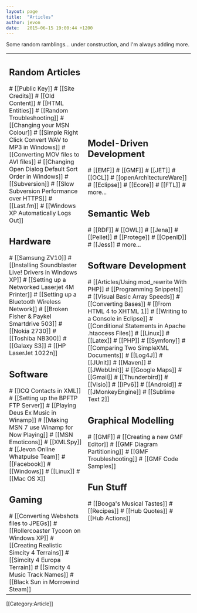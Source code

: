 ```yaml
---
layout: page
title:  "Articles"
author: jevon
date:   2015-06-15 19:00:44 +1200
---
```


Some random ramblings... under construction, and I'm always adding more.
<table class="articles-table"><tr><td class="left-bar"><h2 class="heading-random">Random Articles</h2>
# [[Public Key]]
# [[Site Credits]]
# [[Old Content]]
# [[HTML Entities]]
# [[Random Troubleshooting]]
# [[Changing your MSN Colour]]
# [[Simple Right Click Convert WAV to MP3 in Windows]]
# [[Converting MOV files to AVI files]]
# [[Changing Open Dialog Default Sort Order in Windows]]
# [[Subversion]]
# [[Slow Subversion Performance over HTTPS]]
# [[Last.fm]]
# [[Windows XP Automatically Logs Out]]

<h2 class="heading-hardware">Hardware</h2>
# [[Samsung ZV10]]
# [[Installing Soundblaster Live! Drivers in Windows XP]]
# [[Setting up a Networked Laserjet 4M Printer]]
# [[Setting up a Bluetooth Wireless Network]]
# [[Broken Fisher & Paykel Smartdrive 503]]
# [[Nokia 2730]]
# [[Toshiba NB300]]
# [[Galaxy S3]]
# [[HP LaserJet 1022n]]

<h2 class="heading-applications">Software</h2>
# [[ICQ Contacts in XML]]
# [[Setting up the BPFTP FTP Server]]
# [[Playing Deus Ex Music in Winamp]]
# [[Making MSN 7 use Winamp for Now Playing]]
# [[MSN Emoticons]]
# [[XMLSpy]]
# [[Jevon Online Whatpulse Team]]
# [[Facebook]]
# [[Windows]]
# [[Linux]]
# [[Mac OS X]]

<h2 class="heading-gaming">Gaming</h2>
# [[Converting Webshots files to JPEGs]]
# [[Rollercoaster Tycoon on Windows XP]]
# [[Creating Realistic Simcity 4 Terrains]]
# [[Simcity 4 Europa Terrain]]
# [[Simcity 4 Music Track Names]]
# [[Black Sun in Morrowind Steam]]

</td><td class="right-bar"><h2 class="heading-mdd">Model-Driven Development</h2>
# [[EMF]]
# [[GMF]]
# [[JET]]
# [[OCL]]
# [[openArchitectureWare]]
# [[Eclipse]]
# [[Ecore]]
# [[FTL]]
# more...

<h2 class="heading-semantic">Semantic Web</h2>
# [[RDF]]
# [[OWL]]
# [[Jena]]
# [[Pellet]]
# [[Protege]]
# [[OpenID]]
# [[Jess]]
# more...

<h2 class="heading-software">Software Development</h2>
# [[Articles/Using mod_rewrite With PHP]]
# [[Programming Snippets]]
# [[Visual Basic Array Speeds]]
# [[Converting Bases]]
# [[From HTML 4 to XHTML 1]]
# [[Writing to a Console in Eclipse]]
# [[Conditional Statements in Apache .htaccess Files]]
# [[Linux]]
# [[Latex]]
# [[PHP]]
# [[Symfony]]
# [[Comparing Two SimpleXML Documents]]
# [[Log4J]]
# [[JUnit]]
# [[Maven]]
# [[JWebUnit]]
# [[Google Maps]]
# [[Gmail]]
# [[Thunderbird]]
# [[Visio]]
# [[IPv6]]
# [[Android]]
# [[JMonkeyEngine]]
# [[Sublime Text 2]]

<h2 class="heading-gmf">Graphical Modelling</h2>
# [[GMF]]
# [[Creating a new GMF Editor]]
# [[GMF Diagram Partitioning]]
# [[GMF Troubleshooting]]
# [[GMF Code Samples]]

<h2 class="heading-fun">Fun Stuff</h2>
# [[Booga's Musical Tastes]]
# [[Recipes]]
# [[Hub Quotes]]
# [[Hub Actions]]
</td></tr></table>

[[Category:Article]]